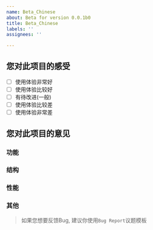 ```yaml
---
name: Beta_Chinese
about: Beta for version 0.0.1b0
title: Beta_Chinese
labels: ''
assignees: ''

---
```


## 您对此项目的感受

- [ ] 使用体验非常好
- [ ] 使用体验比较好
- [ ] 有待改进(一般)
- [ ] 使用体验比较差
- [ ] 使用体验非常差

## 您对此项目的意见

### 功能
 
### 结构

### 性能

### 其他

> 如果您想要反馈Bug, 建议你使用`Bug Report`议题模板
